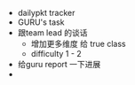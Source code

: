 - dailypkt tracker
- GURU's task
- 跟team lead 的谈话
	- 增加更多维度 给 true class
	- difficulty 1 - 2
- 给guru report 一下进展
-